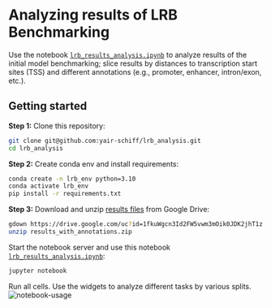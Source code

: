 # Analyzing results of LRB Benchmarking

Use the notebook [`lrb_results_analysis.ipynb`](lrb_results_analysis.ipynb) to analyze results of the initial model benchmarking; slice results by distances to transcription start sites (TSS) and different annotations (e.g., promoter, enhancer, intron/exon, etc.).

## Getting started
**Step 1:** Clone this repository:
```bash
git clone git@github.com:yair-schiff/lrb_analysis.git
cd lrb_analysis
```

**Step 2:** Create conda env and install requirements:
```bash
conda create -n lrb_env python=3.10
conda activate lrb_env
pip install -r requirements.txt
```

**Step 3:** Download and unzip [results files](https://drive.google.com/file/d/1eCeRQnxHUBKRXUV69bnyZ8LvMfiQrPgC/view?usp=sharing) from Google Drive:
```bash
gdown https://drive.google.com/uc?id=1fkuWgcn3Id2FW5vwm3mOik0JDK2jhT1z
unzip results_with_annotations.zip
```

Start the notebook server and use this notebook [`lrb_results_analysis.ipynb`](lrb_results_analysis.ipynb):
```bash
jupyter notebook
```
Run all cells.
Use the widgets to analyze different tasks by various splits.
![notebook-usage](assets/lrb_analysis.gif)

